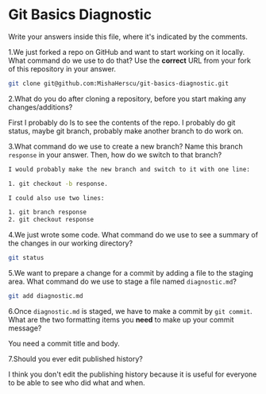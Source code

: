 # Git Basics Diagnostic

Write your answers inside this file, where it's indicated by the comments.

1.We just forked a repo on GitHub and want to start working on it locally.
What command do we use to do that? Use the **correct** URL from your fork of
this repository in your answer.

```sh
git clone git@github.com:MishaHerscu/git-basics-diagnostic.git
```

2.What do you do after cloning a repository, before you start making any
changes/additions?

First I probably do ls to see the contents of the repo.
I probably do git status, maybe git branch, probably make another branch to
do work on.

3.What command do we use to create a new branch? Name this branch `response`
    in your answer. Then, how do we switch to that branch?

```sh
I would probably make the new branch and switch to it with one line:

1. git checkout -b response.

I could also use two lines:

1. git branch response
2. git checkout response
```

4.We just wrote some code. What command do we use to see a summary of the
    changes in our working directory?

```sh
git status
```

5.We want to prepare a change for a commit by adding a file to the staging
    area. What command do we use to stage a file named `diagnostic.md`?

```sh
git add diagnostic.md
```

6.Once `diagnostic.md` is staged, we have to make a commit by `git commit`.
What are the two formatting items you **need** to make up your commit message?

You need a commit title and body.

7.Should you ever edit published history?

I think you don't edit the publishing history because it is useful for everyone
to be able to see who did what and when.
